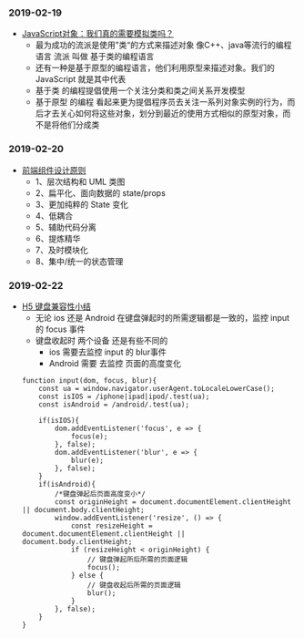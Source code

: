 ### 2019-02-19
* [JavaScript对象：我们真的需要模拟类吗？](https://time.geekbang.org/column/article/79539)
    * 最为成功的流派是使用”类“的方式来描述对象 像C++、java等流行的编程语言 流派 叫做 基于类的编程语言
    * 还有一种是基于原型的编程语言，他们利用原型来描述对象。我们的 JavaScript 就是其中代表
    * 基于类 的编程提倡使用一个关注分类和类之间关系开发模型
    * 基于原型 的编程 看起来更为提倡程序员去关注一系列对象实例的行为，而后才去关心如何将这些对象，划分到最近的使用方式相似的原型对象，而不是将他们分成类

### 2019-02-20
* [前端组件设计原则](https://mp.weixin.qq.com/s/7G-SKjCYA0E8XIH_YIlydg)
    * 1、层次结构和 UML 类图
    * 2、扁平化、面向数据的 state/props
    * 3、更加纯粹的 State 变化
    * 4、低耦合
    * 5、辅助代码分离
    * 6、提炼精华
    * 7、及时模块化
    * 8、集中/统一的状态管理


### 2019-02-22
* [H5 键盘兼容性小结](https://juejin.im/post/5c6d1c8b6fb9a049de6df441)
    * 无论 ios 还是 Android 在键盘弹起时的所需逻辑都是一致的，监控 input 的 focus 事件
    * 键盘收起时 两个设备 还是有些不同的
        * ios 需要去监控 input 的 blur事件
        * Android 需要 去监控 页面的高度变化
    ```
    function input(dom, focus, blur){
        const ua = window.navigator.userAgent.toLocaleLowerCase();
        const isIOS = /iphone|ipad|ipod/.test(ua);
        const isAndroid = /android/.test(ua); 

        if(isIOS){
            dom.addEventListener('focus', e => {
                focus(e);
            }, false);
            dom.addEventListener('blur', e => {
                blur(e);
            }, false);
        }
        if(isAndroid){
            /*键盘弹起后页面高度变小*/
            const originHeight = document.documentElement.clientHeight || document.body.clientHeight;
            window.addEventListener('resize', () => {
                const resizeHeight = document.documentElement.clientHeight || document.body.clientHeight;
                if (resizeHeight < originHeight) {
                    // 键盘弹起所后所需的页面逻辑
                    focus();
                } else {
                    // 键盘收起后所需的页面逻辑
                    blur();
                }
            }, false);
        }
    }
    ```